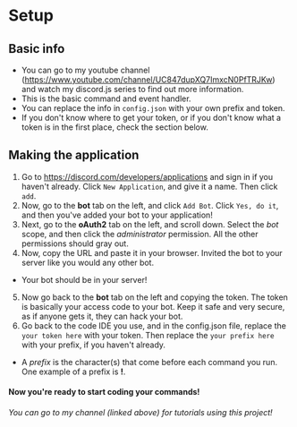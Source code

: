 # Setup

## Basic info

- You can go to my youtube channel (https://www.youtube.com/channel/UC847dupXQ7ImxcN0PfTRJKw) and watch my discord.js series to find out more information.
- This is the basic command and event handler.
- You can replace the info in `config.json` with your own prefix and token.
- If you don't know where to get your token, or if you don't know what a token is in the first place, check the section below.

## Making the application

1. Go to https://discord.com/developers/applications and sign in if you haven't already. Click `New Application`, and give it a name. Then click `add`.
2. Now, go to the **bot** tab on the left, and click `Add Bot`. Click `Yes, do it`, and then you've added your bot to your application!
3. Next, go to the **oAuth2** tab on the left, and scroll down. Select the _bot_ scope, and then click the _administrator_ permission. All the other permissions should gray out.
4. Now, copy the URL and paste it in your browser. Invited the bot to your server like you would any other bot.
  - Your bot should be in your server!
5. Now go back to the **bot** tab on the left and copying the token. The token is basically your access code to your bot. Keep it safe and very secure, as if anyone gets it, they can hack your bot.
6. Go back to the code IDE you use, and in the config.json file, replace the `your token here` with your token. Then replace the `your prefix here` with your prefix, if you haven't already.
- A _prefix_ is the character(s) that come before each command you run. One example of a prefix is **!**.

#### Now you're ready to start coding your commands!

###### You can go to my channel (linked above) for tutorials using this project!
